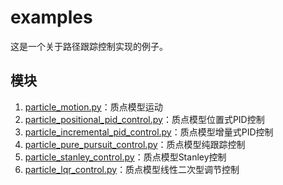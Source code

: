 # examples

这是一个关于路径跟踪控制实现的例子。

## 模块

1. [particle_motion.py](./particle_motion.py)：质点模型运动
2. [particle_positional_pid_control.py](./particle_positional_pid_control.py)：质点模型位置式PID控制
3. [particle_incremental_pid_control.py](./particle_incremental_pid_control.py)：质点模型增量式PID控制
4. [particle_pure_pursuit_control.py](./particle_pure_pursuit_control.py)：质点模型纯跟踪控制
5. [particle_stanley_control.py](./particle_stanley_control.py)：质点模型Stanley控制
6. [particle_lqr_control.py](./particle_lqr_control.py)：质点模型线性二次型调节控制
